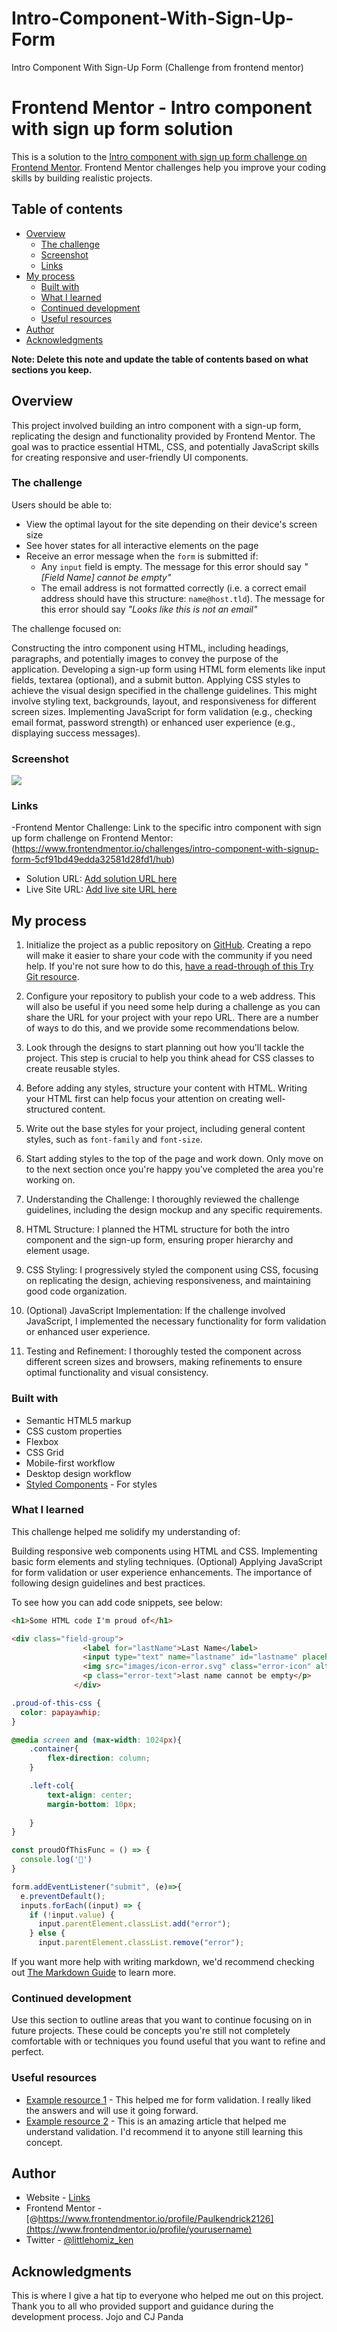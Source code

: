 # Intro-Component-With-Sign-Up-Form
Intro Component With Sign-Up Form (Challenge from frontend mentor)

# Frontend Mentor - Intro component with sign up form solution

This is a solution to the [Intro component with sign up form challenge on Frontend Mentor](https://www.frontendmentor.io/challenges/intro-component-with-signup-form-5cf91bd49edda32581d28fd1). Frontend Mentor challenges help you improve your coding skills by building realistic projects. 

## Table of contents

- [Overview](#overview)
  - [The challenge](#the-challenge)
  - [Screenshot](#screenshot)
  - [Links](#links)
- [My process](#my-process)
  - [Built with](#built-with)
  - [What I learned](#what-i-learned)
  - [Continued development](#continued-development)
  - [Useful resources](#useful-resources)
- [Author](#author)
- [Acknowledgments](#acknowledgments)

**Note: Delete this note and update the table of contents based on what sections you keep.**

## Overview
This project involved building an intro component with a sign-up form, replicating the design and functionality provided by Frontend Mentor. The goal was to practice essential HTML, CSS, and potentially JavaScript skills for creating responsive and user-friendly UI components.

### The challenge

Users should be able to:

- View the optimal layout for the site depending on their device's screen size
- See hover states for all interactive elements on the page
- Receive an error message when the `form` is submitted if:
  - Any `input` field is empty. The message for this error should say *"[Field Name] cannot be empty"*
  - The email address is not formatted correctly (i.e. a correct email address should have this structure: `name@host.tld`). The message for this error should say *"Looks like this is not an email"*

The challenge focused on:

Constructing the intro component using HTML, including headings, paragraphs, and potentially images to convey the purpose of the application.
Developing a sign-up form using HTML form elements like input fields, textarea (optional), and a submit button.
Applying CSS styles to achieve the visual design specified in the challenge guidelines. This might involve styling text, backgrounds, layout, and responsiveness for different screen sizes.
Implementing JavaScript for form validation (e.g., checking email format, password strength) or enhanced user experience (e.g., displaying success messages).

### Screenshot

![](./images/Screenshot%202024-04-12%20210517.png) 


### Links
-Frontend Mentor Challenge: Link to the specific intro component with sign up form challenge on Frontend Mentor:(https://www.frontendmentor.io/challenges/intro-component-with-signup-form-5cf91bd49edda32581d28fd1/hub)
- Solution URL: [Add solution URL here](https://github.com/Paulkendrick2126/Intro-Component-With-Sign-Up-Form)
- Live Site URL: [Add live site URL here](https://your-live-site-url.com)

## My process
1. Initialize the project as a public repository on [GitHub](https://github.com/). Creating a repo will make it easier to share your code with the community if you need help. If you're not sure how to do this, [have a read-through of this Try Git resource](https://try.github.io/).
2. Configure your repository to publish your code to a web address. This will also be useful if you need some help during a challenge as you can share the URL for your project with your repo URL. There are a number of ways to do this, and we provide some recommendations below.
3. Look through the designs to start planning out how you'll tackle the project. This step is crucial to help you think ahead for CSS classes to create reusable styles.
4. Before adding any styles, structure your content with HTML. Writing your HTML first can help focus your attention on creating well-structured content.
5. Write out the base styles for your project, including general content styles, such as `font-family` and `font-size`.
6. Start adding styles to the top of the page and work down. Only move on to the next section once you're happy you've completed the area you're working on.

11. Understanding the Challenge: I thoroughly reviewed the challenge guidelines, including the design mockup and any specific requirements.

22. HTML Structure: I planned the HTML structure for both the intro component and the sign-up form, ensuring proper hierarchy and element usage.
33. CSS Styling: I progressively styled the component using CSS, focusing on replicating the design, achieving responsiveness, and maintaining good code organization.
44. (Optional) JavaScript Implementation: If the challenge involved JavaScript, I implemented the necessary functionality for form validation or enhanced user experience.
55. Testing and Refinement: I thoroughly tested the component across different screen sizes and browsers, making refinements to ensure optimal functionality and visual consistency.


### Built with

- Semantic HTML5 markup
- CSS custom properties
- Flexbox
- CSS Grid
- Mobile-first workflow
- Desktop design workflow
- [Styled Components](https://styled-components.com/) - For styles


### What I learned

This challenge helped me solidify my understanding of:

Building responsive web components using HTML and CSS.
Implementing basic form elements and styling techniques.
(Optional) Applying JavaScript for form validation or user experience enhancements.
The importance of following design guidelines and best practices.




To see how you can add code snippets, see below:

```html
<h1>Some HTML code I'm proud of</h1>

<div class="field-group">
                <label for="lastName">Last Name</label>
                <input type="text" name="lastname" id="lastname" placeholder="Last Name">
                <img src="images/icon-error.svg" class="error-icon" alt="error image">
                <p class="error-text">last name cannot be empty</p>
              </div>
```


```css
.proud-of-this-css {
  color: papayawhip;
}

@media screen and (max-width: 1024px){
    .container{
        flex-direction: column;
    }

    .left-col{
        text-align: center;
        margin-bottom: 10px;
        
    }
}
```


```js
const proudOfThisFunc = () => {
  console.log('🎉')
}

form.addEventListener("submit", (e)=>{
  e.preventDefault();
  inputs.forEach((input) => {
    if (!input.value) {
      input.parentElement.classList.add("error");
    } else {
      input.parentElement.classList.remove("error");
```

If you want more help with writing markdown, we'd recommend checking out [The Markdown Guide](https://www.markdownguide.org/) to learn more.



### Continued development

Use this section to outline areas that you want to continue focusing on in future projects. These could be concepts you're still not completely comfortable with or techniques you found useful that you want to refine and perfect.



### Useful resources

- [Example resource 1](https://stackoverflow.com/questions/29716543/form-validation-using-javascript) - This helped me for form validation. I really liked the answers and will use it going forward.
- [Example resource 2](https://stackoverflow.com/questions/46155/how-can-i-validate-an-email-address-in-javascript) - This is an amazing article that helped me understand validation. I'd recommend it to anyone still learning this concept.


## Author

- Website - [Links](https://linktr.ee/paul_ad)
- Frontend Mentor - [@https://www.frontendmentor.io/profile/Paulkendrick2126](https://www.frontendmentor.io/profile/yourusername)
- Twitter - [@littlehomiz_ken](https://twitter.com/littlehomiz_ken)



## Acknowledgments

This is where I give a hat tip to everyone who helped me out on this project. Thank you to all who provided support and guidance during the development process. Jojo and CJ Panda


